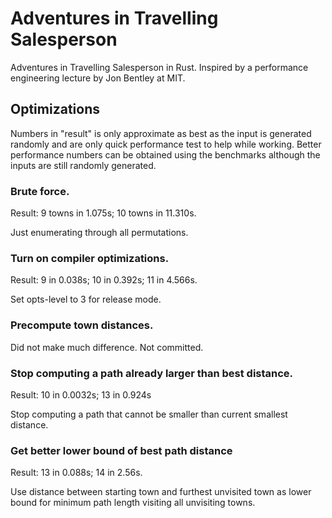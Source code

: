 # Adventures in Travelling Salesperson
Adventures in Travelling Salesperson in Rust. Inspired by a performance 
engineering lecture by Jon Bentley at MIT.

## Optimizations
Numbers in "result" is only approximate as best as the input is generated 
randomly and are only quick performance test to help while working. Better
performance numbers can be obtained using the benchmarks although the inputs
are still randomly generated.

### Brute force.
Result: 9 towns in 1.075s; 10 towns in 11.310s.

Just enumerating through all permutations.

### Turn on compiler optimizations.
Result: 9 in 0.038s; 10 in 0.392s; 11 in 4.566s.

Set opts-level to 3 for release mode.

### Precompute town distances.
Did not make much difference. Not committed.

### Stop computing a path already larger than best distance.
Result: 10 in 0.0032s; 13 in 0.924s

Stop computing a path that cannot be smaller than current smallest distance.

### Get better lower bound of best path distance
Result: 13 in 0.088s; 14 in 2.56s.

Use distance between starting town and furthest unvisited town as lower bound
for minimum path length visiting all unvisiting towns.
